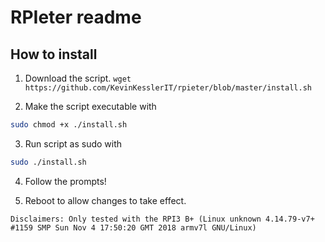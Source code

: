 # RPIeter readme
## How to install

1. Download the script.
`wget https://github.com/KevinKesslerIT/rpieter/blob/master/install.sh`

2. Make the script executable with
```bash 
sudo chmod +x ./install.sh
```

3. Run script as sudo with
```bash
sudo ./install.sh
```

4. Follow the prompts!

5. Reboot to allow changes to take effect.


`Disclaimers: Only tested with the RPI3 B+ (Linux unknown 4.14.79-v7+ #1159 SMP Sun Nov 4 17:50:20 GMT 2018 armv7l GNU/Linux)`
